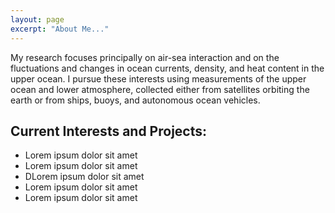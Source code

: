 ```yaml
---
layout: page
excerpt: "About Me..."
---
```


My research focuses principally on air-sea interaction and on the fluctuations and changes in ocean currents, density, and heat content in the upper ocean.  I pursue these interests using measurements of the upper ocean and lower atmosphere, collected either from satellites orbiting the earth or from ships, buoys, and autonomous ocean vehicles.

## Current Interests and Projects:

- Lorem ipsum dolor sit amet
- Lorem ipsum dolor sit amet
- DLorem ipsum dolor sit amet
- Lorem ipsum dolor sit amet
- Lorem ipsum dolor sit amet
